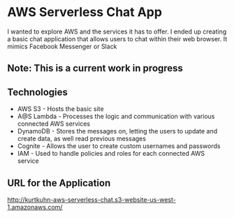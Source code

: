 # AWS Serverless Chat App
I wanted to explore AWS and the services it has to offer.  I ended up creating a basic chat application that allows users to chat within their web browser.  It mimics Facebook Messenger or Slack

## Note: This is a current work in progress

## Technologies

* AWS S3 - Hosts the basic site
* A@S Lambda - Processes the logic and communication with various connected AWS services 
* DynamoDB - Stores the messages on, letting the users to update and create data, as well read previous messages
* Cognite - Allows the user to create custom usernames and passwords 
* IAM - Used to handle policies and roles for each connected AWS service

## URL for the Application
http://kurtkuhn-aws-serverless-chat.s3-website-us-west-1.amazonaws.com/
